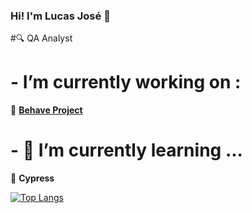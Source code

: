 ### Hi! I'm Lucas José 👋
#🔍 QA Analyst

# -  I’m currently working on :
🍃 **[Behave Project](https://github.com/LucasJoseArantes/Behave_Project)**

# - 🌱 I’m currently learning ...
  🌲 **Cypress**

[![Top Langs](https://github-readme-stats.vercel.app/api/top-langs/?username=LucasJoseArantes&layout=compact)](https://github.com/anuraghazra/github-readme-stats)
